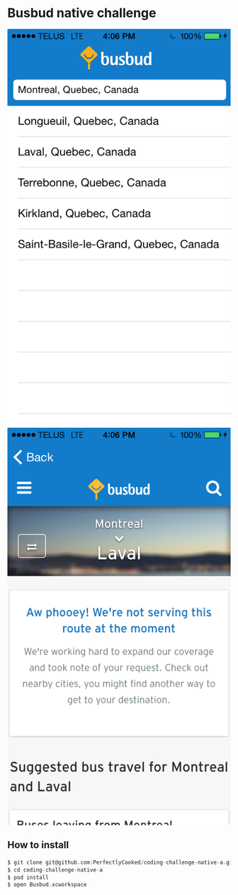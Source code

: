# Busbud native challenge

![Home screenshot](https://raw.githubusercontent.com/PerfectlyCooked/coding-challenge-native-a/master/screenshots/screenshot1.png)
![Browser screenshot](https://raw.githubusercontent.com/PerfectlyCooked/coding-challenge-native-a/master/screenshots/screenshot2.png)

## How to install

```objectivec
$ git clone git@github.com:PerfectlyCooked/coding-challenge-native-a.git
$ cd coding-challenge-native-a
$ pod install
$ open Busbud.xcworkspace
```

